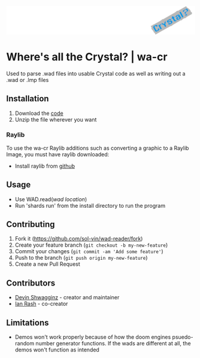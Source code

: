 ![logo](logo/wa-cr.png)

# Where's all the Crystal? | wa-cr

Used to parse .wad files into usable Crystal code
as well as writing out a .wad or .lmp files

## Installation

1. Download the [code](https://github.com/sol-vin/wad-reader/archive/refs/heads/master.zip)
2. Unzip the file wherever you want

### Raylib

To use the wa-cr Raylib additions such as converting a graphic to a Raylib Image, you must have raylib downloaded:

- Install raylib from [github](https://github.com/raysan5/raylib/releases)

## Usage

* Use WAD.read(*wad location*)
* Run 'shards run' from the install directory to run the program

## Contributing

1. Fork it (<https://github.com/sol-vin/wad-reader/fork>)
2. Create your feature branch (`git checkout -b my-new-feature`)
3. Commit your changes (`git commit -am 'Add some feature'`)
4. Push to the branch (`git push origin my-new-feature`)
5. Create a new Pull Request

## Contributors

- [Devin Shwagginz](https://github.com/D-Shwagginz) - creator and maintainer
- [Ian Rash](https://github.com/sol-vin) - co-creator

## Limitations

* Demos won't work properly because of how the doom engines psuedo-random number generator functions. If the wads are different at all, the demos won't function as intended
